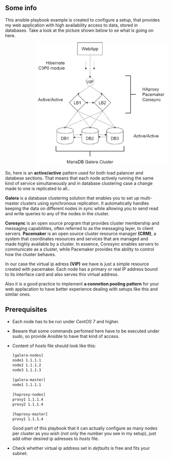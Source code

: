 ## Some info

This ansible playbook example is created to configure a setup, that provides my web application with high availability access to data, stored in databases. Take a look at the picture shown below to se what is going on here.

<img src="docs-img/diagram.png" height="400" hspace="100">

So, here is an **active/active** pattern used for both load palancer and databese sections. That means that each node actively running the same kind of service simultaneously and in database clustering case a change made to one is replicated to all..

**Galera** is a database clustering solution that enables you to set up multi-master clusters using synchronous replication. It automatically handles keeping the data on different nodes in sync while allowing you to send read and write queries to any of the nodes in the cluster.

**Corosync** is an open source program that provides cluster membership and messaging capabilities, often referred to as the messaging layer, to client servers. **Pacemaker** is an open source cluster resource manager **(CRM)**, a system that coordinates resources and services that are managed and made highly available by a cluster. In essence, Corosync enables servers to communicate as a cluster, while Pacemaker provides the ability to control how the cluster behaves.

In our case the virtual ip adress **(VIP)** we have is just a simple resource created with pacemaker. Each node has a primary or real IP address bound to its interface card and also serves this virtual address.

Also it is a good practice to implement **a connetion pooling pattern** for your web applacation to have better experience dealing with setups like this and similar ones.

## Prerequisites
- Each node has to be run under *CentOS 7* and higher.
- Beware that some commands perfomed here have to be executed under *sudo*, so provide Ansible to have that kind of access.
- Content of *hosts* file should look like this:  
  ```
  [galera-nodes]
  node1 1.1.1.1
  node2 1.1.1.2
  node3 1.1.1.3
  
  [galera-master]
  node1 1.1.1.1
  
  [haproxy-nodes]
  proxy1 1.1.1.4
  proxy2 1.1.1.4

  [haproxy-master]
  proxy1 1.1.1.4
  ```

  Good part of this playbook that it can actually configure as many nodes per cluster as you wish (not only the number you see in my       setup), just add other desired ip adresses to *hosts* file.
- Check whether virtual ip address set in *defaults* is free and fits your subnet. 
